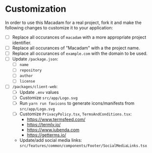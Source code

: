 # Customization

In order to use this Macadam for a real project, fork it and make the following changes to customize it to your application:

- ☐ Replace all occurances of `macadam` with a more appropriate project identifier.
- ☐ Replace all occurances of "Macadam" with a the project name.
- ☐ Replace all occurances of `example.com` with the domain to be used.
- ☐ Update `/package.json`:
  - ☐ `name`
  - ☐ `repository`
  - ☐ `author`
  - ☐ `license`
- ☐ `/packages/client-web`:
  - ☐ Update `.env` values
  - ☐ Customize `src/app/Logo.svg`
  - ☐ Run `yarn run favicons` to generate icons/manifests from `src/app/Logo.svg`
  - ☐ Customize `PrivacyPolicy.tsx`, `TermsAndConditions.tsx`:
    - https://www.termsfeed.com/
    - https://termly.io/
    - https://www.iubenda.com
    - https://getterms.io/
  - Update/add social media links: `src/features/common/components/Footer/SocialMediaLinks.tsx`
